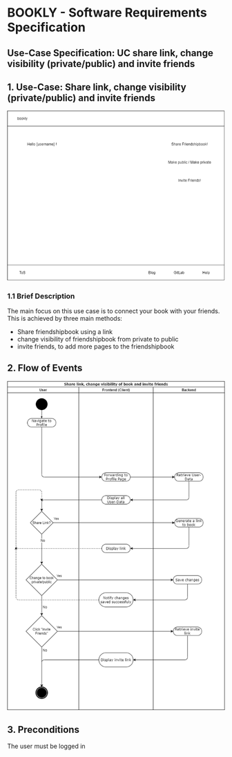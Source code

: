 # BOOKLY - Software Requirements Specification
## Use-Case Specification: UC share link, change visibility (private/public) and invite friends

## 1. Use-Case: Share link, change visibility (private/public) and invite friends

![sharelink_visibility_invite_mockup](sharelink_visibility_invite_mockup.png "Share link, change visibility (private/public) and invite friends")

### 1.1 Brief Description

The main focus on this use case is to connect your book with your friends. This is achieved by three main methods:
- Share friendshipbook using a link
- change visibility of friendshipbook from private to public
- invite friends, to add more pages to the friendshipbook

## 2. Flow of Events

![sharelink_visibility_invite](sharelink_visibility_invite.png "Share link, change visibility (private/public) and invite friends")


## 3. Preconditions

The user must be logged in